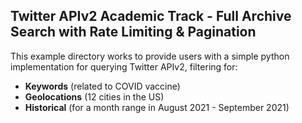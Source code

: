 ## Twitter APIv2 Academic Track - Full Archive Search with Rate Limiting & Pagination

This example directory works to provide users with a simple python implementation for querying Twitter APIv2, filtering for:

- **Keywords** (related to COVID vaccine)
- **Geolocations** (12 cities in the US)
- **Historical** (for a month range in August 2021 - September 2021)

